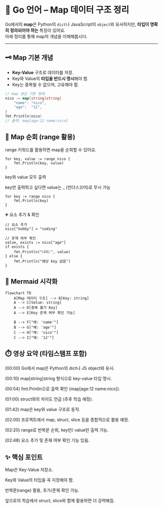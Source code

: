 # 📘 Go 언어 – Map 데이터 구조 정리

Go에서의 **map**은 Python의 `dict`나 JavaScript의 `object`와 유사하지만, **타입이 명확히 정의되어야 하는** 특징이 있어요.  
아래 정리를 통해 map의 개념을 이해해봅시다.

---

## 🗝️ Map 기본 개념
- **Key-Value** 구조로 데이터를 저장.
- Key와 Value의 **타입을 반드시 명시**해야 함.
- Key는 중복될 수 없으며, 고유해야 함.

```go
// map 생성 기본 형태
nico := map[string]string{
    "name": "nico",
    "age":  "12",
}
fmt.Println(nico)
// 출력: map[age:12 name:nico]
```


## 🔄 Map 순회 (range 활용)

range 키워드를 활용하면 map을 순회할 수 있어요.

```
for key, value := range nico {
    fmt.Println(key, value)
}
```

key와 value 모두 출력


key만 출력하고 싶다면 value는 _ (언더스코어)로 무시 가능
```
for key := range nico {
    fmt.Println(key)
}
```
➕ 요소 추가 & 확인

```
// 요소 추가
nico["hobby"] = "coding"

// 존재 여부 확인
value, exists := nico["age"]
if exists {
    fmt.Println("나이:", value)
} else {
    fmt.Println("해당 key 없음")
}
```

## 🎨 Mermaid 시각화

```mermaid
flowchart TD
    A[Map 데이터 구조] --> B[Key: string]
    A --> C[Value: string]
    A --> D[중복 불가 Key]
    A --> E[Key 존재 여부 확인 가능]

    B --> F["예: 'name'"]
    B --> G["예: 'age'"]
    C --> H["예: 'nico'"]
    C --> I["예: '12'"]
```

## ⏱️ 영상 요약 (타임스탬프 포함)

(00:00) Go에서 map은 Python의 dict나 JS object와 유사.

(00:10) map[string]string 형식으로 key-value 타입 명시.

(00:54) fmt.Println으로 출력 확인 (map[age:12 name:nico]).

(01:00) struct와의 차이도 언급 (추후 학습 예정).

(01:42) map은 key와 value 구조로 동작.

(02:00) 프로젝트에서 map, struct, slice 등을 종합적으로 활용 예정.

(02:20) range로 반복문 순회, key만/ value만 출력 가능.

(02:48) 요소 추가 및 존재 여부 확인 기능 있음.

## ✨ 핵심 포인트

Map은 Key-Value 저장소.

Key와 Value의 타입을 꼭 지정해야 함.

반복문(range) 활용, 추가/존재 확인 가능.

앞으로의 학습에서 struct, slice와 함께 활용하면 더 강력해짐.
